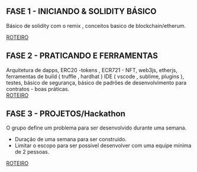 ## FASE 1 - INICIANDO & SOLIDITY BÁSICO
   
   Básico de solidity com o remix , conceitos basico de blockchain/etherum. 
 
   [ROTEIRO](/FASE_01/roteiro.md)
    
   
## FASE 2 - PRATICANDO  E FERRAMENTAS 
   
   Arquitetura de dapps, ERC20 -tokens , ECR721 - NFT,  web3js, etherjs, 
   ferramentas de build ( truffle , hardhat ) IDE ( vscode , sublime, plugins ), 
   testes, básico de segurança, básico de padrões de desenvolvimento para contratos - boas práticas.  
   [ROTEIRO](/FASE_02/roteiro.md)
   
## FASE 3 -  PROJETOS/Hackathon
   O grupo define um  problema para ser desenvolvido durante uma semana.
   - Duração de uma semana para ser construído.
   - Limitar o escopo para ser possível desenvolver com uma equipe mínima de 2 pessoas.

[ROTEIRO](/FASE_03/roteiro.md)
    
